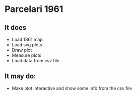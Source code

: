 # Parcelari 1961

## It does

* Load 1861 map 
* Load svg plots
* Draw plot
* Measure plots
* Load data from csv file

## It may do:

* Make plot interactive and show some info from the csv file